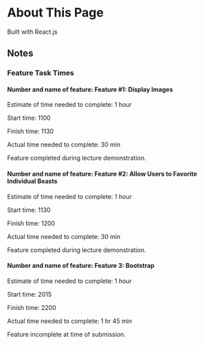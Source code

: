 # About This Page

Built with React.js

## Notes

### Feature Task Times

#### Number and name of feature: Feature #1: Display Images

Estimate of time needed to complete: 1 hour

Start time: 1100

Finish time: 1130

Actual time needed to complete: 30 min

Feature completed during lecture demonstration.

#### Number and name of feature: Feature #2: Allow Users to Favorite Individual Beasts

Estimate of time needed to complete: 1 hour

Start time: 1130

Finish time: 1200

Actual time needed to complete: 30 min

Feature completed during lecture demonstration.

#### Number and name of feature: Feature 3: Bootstrap

Estimate of time needed to complete: 1 hour

Start time: 2015

Finish time: 2200

Actual time needed to complete: 1 hr 45 min

Feature incomplete at time of submission.
